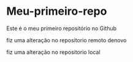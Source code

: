 # Meu-primeiro-repo
Este é o meu primeiro repositório no Github

fiz uma alteração no repositorio remoto denovo

fiz uma alteração no repositorio local
